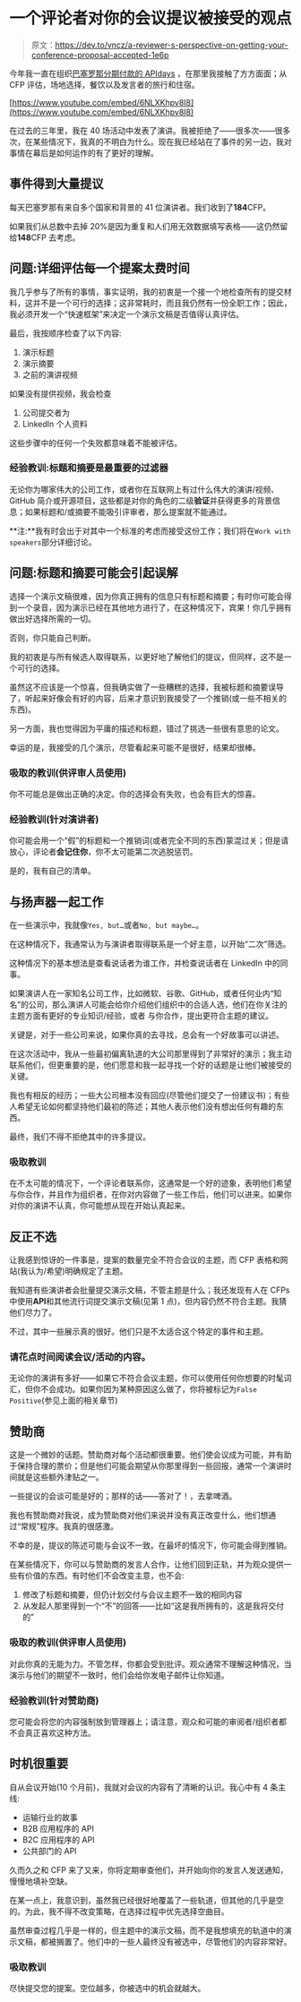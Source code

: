 # 一个评论者对你的会议提议被接受的观点

> 原文：<https://dev.to/vncz/a-reviewer-s-perspective-on-getting-your-conference-proposal-accepted-1e6p>

今年我一直在组织[巴塞罗那分期付款的 APIdays](https://youtu.be/6NLXKhpv8I8?t=355) ，在那里我接触了方方面面；从 CFP 评估，场地选择，餐饮以及发言者的旅行和住宿。

[https://www.youtube.com/embed/6NLXKhpv8I8](https://www.youtube.com/embed/6NLXKhpv8I8)

在过去的三年里，我在 40 场活动中发表了演讲。我被拒绝了——很多次——很多次，在某些情况下，我真的不明白为什么。现在我已经站在了事件的另一边，我对事情在幕后是如何运作的有了更好的理解。

## 事件得到大量提议

每天巴塞罗那有来自多个国家和背景的 41 位演讲者。我们收到了**184**CFP。

如果我们从总数中去掉 20%是因为重复和人们用无效数据填写表格——这仍然留给**148**CFP 去考虑。

## 问题:详细评估每一个提案太费时间

我几乎参与了所有的事情，事实证明，我的初衷是一个接一个地检查所有的提交材料，这并不是一个可行的选择；这非常耗时，而且我仍然有一份全职工作；因此，我必须开发一个“快速框架”来决定一个演示文稿是否值得认真评估。

最后，我按顺序检查了以下内容:

1.  演示标题
2.  演示摘要
3.  之前的演讲视频

如果没有提供视频，我会检查

1.  公司提交者为
2.  LinkedIn 个人资料

这些步骤中的任何一个失败都意味着不能被评估。

### 经验教训:标题和摘要是最重要的过滤器

无论你为哪家伟大的公司工作，或者你在互联网上有过什么伟大的演讲/视频、GitHub 简介或开源项目，这些都是对你的角色的二级**验证**并获得更多的背景信息；如果标题和/或摘要不能吸引评审者，那么提案就不能通过。

**注:**我有时会出于对其中一个标准的考虑而接受这份工作；我们将在`Work with speakers`部分详细讨论。

## 问题:标题和摘要可能会引起误解

选择一个演示文稿很难，因为你真正拥有的信息只有标题和摘要；有时你可能会得到一个录音，因为演示已经在其他地方进行了，在这种情况下，宾果！你几乎拥有做出好选择所需的一切。

否则，你只能自己判断。

我的初衷是与所有候选人取得联系，以更好地了解他们的提议，但同样，这不是一个可行的选择。

虽然这不应该是一个惊喜，但我确实做了一些糟糕的选择，我被标题和摘要误导了，听起来好像会有好的内容，后来才意识到我接受了一个推销(或一些不相关的东西)。

另一方面，我也觉得因为平庸的描述和标题，错过了挑选一些很有意思的论文。

幸运的是，我接受的几个演示，尽管看起来可能不是很好，结果却很棒。

### 吸取的教训(供评审人员使用)

你不可能总是做出正确的决定。你的选择会有失败，也会有巨大的惊喜。

### 经验教训(针对演讲者)

你可能会用一个“假”的标题和一个推销词(或者完全不同的东西)蒙混过关；但是请放心，评论者**会记住你**，你不太可能第二次逃脱惩罚。

是的，我有自己的清单。

## 与扬声器一起工作

在一些演示中，我就像`Yes, but…`或者`No, but maybe…`。

在这种情况下，我通常认为与演讲者取得联系是一个好主意，以开始“二次”筛选。

这种情况下的基本想法是查看说话者为谁工作，并检查说话者在 LinkedIn 中的同事。

如果演讲人在一家知名公司工作，比如微软、谷歌、GitHub，或者任何业内“知名”的公司，那么演讲人可能会给你介绍他们组织中的合适人选，他们在你关注的主题方面有更好的专业知识/经验，或者
与你合作，提出更符合主题的建议。

关键是，对于一些公司来说，如果你真的去寻找，总会有一个好故事可以讲述。

在这次活动中，我从一些最初偏离轨道的大公司那里得到了非常好的演示；我主动联系他们，但更重要的是，他们愿意和我一起寻找一个好的话题是让他们被接受的关键。

我也有相反的经历；一些大公司根本没有回应(尽管他们提交了一份建议书)；有些人希望无论如何都坚持他们最初的陈述；其他人表示他们没有想出任何有趣的东西。

最终，我们不得不拒绝其中的许多提议。

### 吸取教训

在不太可能的情况下，一个评论者联系你，这通常是一个好的迹象，表明他们希望与你合作，并且作为组织者，在你对内容做了一些工作后，他们可以进来。如果你对你的演讲不认真，你可能想从现在开始认真起来。

## 反正不选

让我感到惊讶的一件事是，提案的数量完全不符合会议的主题，而 CFP 表格和网站(我认为/希望)明确规定了主题。

我知道有些演讲者会批量提交演示文稿，不管主题是什么；我还发现有人在 CFPs 中使用**API**和其他流行词提交演示文稿(见第 1 点)，但内容仍然不符合主题。我猜他们尽力了。

不过，其中一些展示真的很好。他们只是不太适合这个特定的事件和主题。

### 请花点时间阅读会议/活动的内容。

无论你的演讲有多好——如果它不符合会议主题，你可以使用任何你想要的时髦词汇，但你不会成功。如果你因为某种原因这么做了，你将被标记为`False Positive`(参见上面的相关章节)

## 赞助商

这是一个微妙的话题。赞助商对每个活动都很重要。他们使会议成为可能，并有助于保持合理的票价；但是他们可能会期望从你那里得到一些回报，通常一个演讲时间就是这些额外津贴之一。

一些提议的会谈可能是好的；那样的话——答对了！，去拿啤酒。

我也有赞助商对我说，成为赞助商对他们来说并没有真正改变什么，他们想通过“常规”程序。我真的很感激。

不幸的是，提议的陈述可能与会议不一致。在最坏的情况下，你可能会得到推销。

在某些情况下，你可以与赞助商的发言人合作，让他们回到正轨，并为观众提供一些有价值的东西。有时他们不会改变主意，也不会:

1.  修改了标题和摘要，但仍计划交付与会议主题不一致的相同内容
2.  从发起人那里得到一个“不”的回答——比如“这是我所拥有的，这是我将交付的”

### 吸取的教训(供评审人员使用)

对此你真的无能为力。不管怎样，你都会受到批评。观众通常不理解这种情况，当演示与他们的期望不一致时，他们会给你发电子邮件让你知道。

### 经验教训(针对赞助商)

您可能会将您的内容强制放到管理器上；请注意，观众和可能的审阅者/组织者都不会真正喜欢这种方法。

## 时机很重要

自从会议开始(10 个月前)，我就对会议的内容有了清晰的认识。我心中有 4 条主线:

*   运输行业的故事
*   B2B 应用程序的 API
*   B2C 应用程序的 API
*   公共部门的 API

久而久之和 CFP 来了又来，你将定期审查他们，并开始向你的发言人发送通知，慢慢地填补空缺。

在某一点上，我意识到，虽然我已经很好地覆盖了一些轨道，但其他的几乎是空的。为此，我不得不改变策略，在选择过程中优先选择空曲目。

虽然审查过程几乎是一样的，但主题中的演示文稿，而不是我想填充的轨道中的演示文稿，都被搁置了。他们中的一些人最终没有被选中，尽管他们的内容非常好。

### 吸取教训

尽快提交您的提案。空位越多，你被选中的机会就越大。